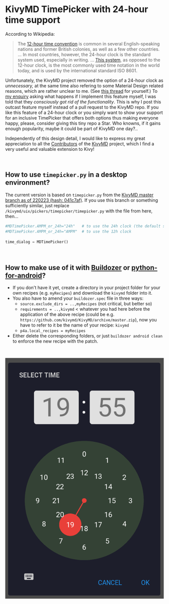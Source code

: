 # KivyMD TimePicker with 24-hour time support

According to Wikipedia:
> The [12-hour time convention](https://en.wikipedia.org/wiki/12-hour_clock) is common in several English-speaking nations and former British colonies, as well as a few other countries. ... In most countries, however, the 24-hour clock is the standard system used, especially in writing. ... [This system](https://en.wikipedia.org/wiki/24-hour_clock), as opposed to the 12-hour clock, is the most commonly used time notation in the world today, and is used by the international standard ISO 8601.

Unfortunately, the KivyMD project removed the option of a 24-hour clock as *unnecessary,* at the same time also refering to some Material Design related reasons, which are rather unclear to me. (See [this thread](https://github.com/kivymd/KivyMD/issues/132#issuecomment-1039161258) for yourself.) To [my enquiry](https://github.com/kivymd/KivyMD/issues/132#issuecomment-1039554915) asking what happens if I implement this feature myself, I was told that they *consciously got rid of the functionality*. This is why I post this outcast feature myself instead of a pull request to the KivyMD repo. If you like this feature of a 24-hour clock or you simply want to show your support for an inclusive TimePicker that offers both options thus making everyone happy, please, consider giving this tiny repo a Star. Who knowns, if it gains enough popularity, maybe it could be part of KivyMD one day?..

Independently of this design detail, I would like to express my great appreciation to all the [Contributors](https://github.com/kivymd/KivyMD#contributors) of the [KivyMD](https://github.com/kivymd/KivyMD) project, which I find a very useful and valuable extension to Kivy!

<br>

## How to use `timepicker.py` in a desktop environment?

The current version is based on `timepicker.py` from the [KivyMD master branch as of 220223 (hash: 041c7af)](https://github.com/kivymd/KivyMD/archive/041c7af.zip). If you use this branch or something sufficiently similar, just replace `/kivymd/uix/pickers/timepicker/timepicker.py` with the file from here, then...

```py
#MDTimePicker.AMPM_or_24h="24h"   # to use the 24h clock (the default setting)
#MDTimePicker.AMPM_or_24h="AMPM"  # to use the 12h clock

time_dialog = MDTimePicker()
```

<br>

## How to make use of it with [Buildozer](https://github.com/kivy/buildozer) or [python-for-android](https://github.com/kivy/python-for-android/)?

* If you don't have it yet, create a directory in your project folder for your own recipes (e.g. `myRecipes`) and download the `kivymd` folder into it.
* You also have to amend your `buildozer.spec` file in three ways:
    * `source.exclude_dirs = ..,myRecipes` (not critical, but better so)
    * `requirements = ..,kivymd` < whatever you had here before the application of the above recipe (could be e.g. `https://github.com/kivymd/KivyMD/archive/master.zip`), now you have to refer to it be the name of your recipe: `kivymd`
    * `p4a.local_recipes = myRecipes`
* Either delete the corresponding folders, or just `buildozer android clean` to enforce the new recipe with the patch.

<br>

![TimePicker with 24h support](TimePicker-with-24h-support.png)
